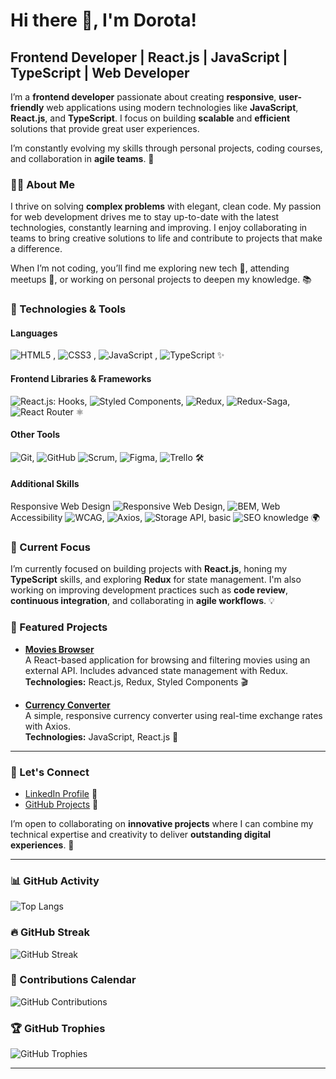 # Hi there 👋, I'm Dorota! 

## Frontend Developer | React.js | JavaScript | TypeScript | Web Developer

I’m a **frontend developer** passionate about creating **responsive**, **user-friendly** web applications using modern technologies like **JavaScript**, **React.js**, and **TypeScript**. I focus on building **scalable** and **efficient** solutions that provide great user experiences.

I’m constantly evolving my skills through personal projects, coding courses, and collaboration in **agile teams**. 🚀

### 👩‍💻 About Me

I thrive on solving **complex problems** with elegant, clean code. My passion for web development drives me to stay up-to-date with the latest technologies, constantly learning and improving. I enjoy collaborating in teams to bring creative solutions to life and contribute to projects that make a difference. 

When I’m not coding, you’ll find me exploring new tech 🌱, attending meetups 🎤, or working on personal projects to deepen my knowledge. 📚

### 🔧 Technologies & Tools

#### **Languages**
![HTML5](https://img.shields.io/badge/-HTML5-E34F26?logo=html5&logoColor=ffffff) , ![CSS3](https://img.shields.io/badge/-CSS3-1572B6?logo=css3&logoColor=ffffff) , ![JavaScript](https://img.shields.io/badge/-JavaScript-F7DF1E?logo=javascript&logoColor=black)  , ![TypeScript](https://img.shields.io/badge/-TypeScript-3178C6?logo=typescript&logoColor=ffffff) ✨

#### **Frontend Libraries & Frameworks**
![React.js](https://img.shields.io/badge/-React.js-61DAFB?logo=react&logoColor=black): Hooks, ![Styled Components](https://img.shields.io/badge/-Styled%20Components-DB7093?logo=styled-components&logoColor=white), ![Redux](https://img.shields.io/badge/-Redux-764ABC?logo=redux&logoColor=white), ![Redux-Saga](https://img.shields.io/badge/-Redux%20Saga-999999?logo=redux&logoColor=white), ![React Router](https://img.shields.io/badge/-React%20Router-CA4245?logo=react-router&logoColor=white) ⚛️

#### **Other Tools**
![Git](https://img.shields.io/badge/-Git-F05032?logo=git&logoColor=white), ![GitHub](https://img.shields.io/badge/-GitHub-181717?logo=github&logoColor=white) ![Scrum](https://img.shields.io/badge/-Scrum-2E1B8E?logo=scrum&logoColor=white), ![Figma](https://img.shields.io/badge/-Figma-F24E1E?logo=figma&logoColor=white), ![Trello](https://img.shields.io/badge/-Trello-0079BF?logo=trello&logoColor=white) 🛠️

#### **Additional Skills**
Responsive Web Design ![Responsive Web Design](https://img.shields.io/badge/-RWD-4CAF50?logo=css3&logoColor=white), ![BEM](https://img.shields.io/badge/-BEM-FF3E00?logo=css3&logoColor=white), Web Accessibility ![WCAG](https://img.shields.io/badge/-WCAG-2F2F2F?logo=html5&logoColor=white), ![Axios](https://img.shields.io/badge/-Axios-5A29E4?logo=axios&logoColor=white), ![Storage API](https://img.shields.io/badge/-Storage%20API-FFB300?logo=google-chrome&logoColor=black), basic ![SEO](https://img.shields.io/badge/-SEO-FF9A8B?logo=google&logoColor=black) knowledge 🌍


### 🌱 Current Focus

I’m currently focused on building projects with **React.js**, honing my **TypeScript** skills, and exploring **Redux** for state management. I'm also working on improving development practices such as **code review**, **continuous integration**, and collaborating in **agile workflows**. 💡

### 🌟 Featured Projects

- [**Movies Browser**](https://github.com/Dor-Ka/movies-browser)  
  A React-based application for browsing and filtering movies using an external API. Includes advanced state management with Redux.  
  **Technologies:** React.js, Redux, Styled Components 🎬  

- [**Currency Converter**](https://github.com/Dor-Ka/currency-converter)  
  A simple, responsive currency converter using real-time exchange rates with Axios.  
  **Technologies:** JavaScript, React.js 💱

---

### 🚀 Let's Connect

- [LinkedIn Profile](https://www.linkedin.com/in/d-karpinska/) 💬
- [GitHub Projects](https://github.com/Dor-Ka?tab=repositories) 🌟
<!-- 
- [My Portfolio](link-to-portfolio) 🌍 
-->

I’m open to collaborating on **innovative projects** where I can combine my technical expertise and creativity to deliver **outstanding digital experiences**. 🚀

---

### 📊 GitHub Activity

![Top Langs](https://github-readme-stats.vercel.app/api/top-langs/?username=Dor-Ka&layout=compact&theme=radical)

### 🔥 GitHub Streak

![GitHub Streak](https://github-readme-streak-stats.herokuapp.com/?user=Dor-Ka)

### 📅 Contributions Calendar

![GitHub Contributions](https://github-readme-activity-graph.cyclic.app/graph?username=Dor-Ka)

### 🏆 GitHub Trophies

![GitHub Trophies](https://github-profile-trophy.vercel.app/?username=Dor-Ka&theme=radical&column=3&row=1&no-issues=true&no-stars=true&no-forks=true&no-repositories=true&no-commits=false&no-pull-requests=false&no-reviews=false)


---

<!-- 
### ✨ Fun Fact

I’m always trying to **code** like the [**little rocket emoji** 🚀](https://emojipedia.org/rocket/) and love building **amazing things**!
-->
